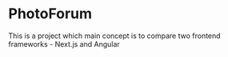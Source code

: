# PhotoForum
This is a project which main concept is to compare two frontend frameworks - Next.js and Angular
